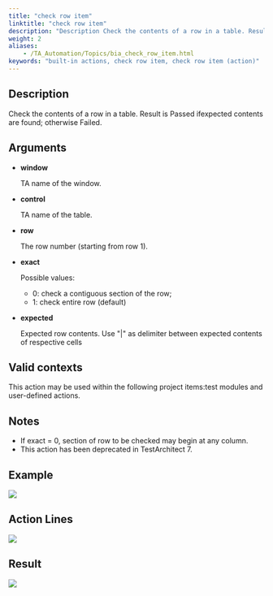 ```yaml
--- 
title: "check row item"
linktitle: "check row item"
description: "Description Check the contents of a row in a table. Result is Passed if expected contents are found ; otherwise Failed . Arguments window TA name of the window. control TA name of the table. row The ..."
weight: 2
aliases: 
    - /TA_Automation/Topics/bia_check_row_item.html
keywords: "built-in actions, check row item, check row item (action)"
---
```


## Description

Check the contents of a row in a table. Result is Passed ifexpected contents are found; otherwise Failed.

## Arguments

-   **window**

    TA name of the window.

-   **control**

    TA name of the table.

-   **row**

    The row number \(starting from row 1\).

-   **exact**

    Possible values:

    -   0: check a contiguous section of the row;
    -   1: check entire row \(default\)
-   **expected**

    Expected row contents. Use "\|" as delimiter between expected contents of respective cells


## Valid contexts

This action may be used within the following project items:test modules and user-defined actions.

## Notes

-   If exact = 0, section of row to be checked may begin at any column.
-   This action has been deprecated in TestArchitect 7.

## Example

![](/images/TA_Automation/Images/bia_check_row_item_aut.png)

## Action Lines

![](/images/TA_Automation/Images/bia_check_row_item_pgm.png)

## Result

![](/images/TA_Automation/Images/bia_check_row_item_res.png)




